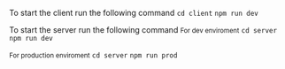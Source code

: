 To start the client run the following command
<code>cd client</code>
<code>npm run dev</code>

To start the server run the following command
<small>For dev enviroment</small>
<code>cd server</code>
<code>npm run dev</code>

<small>For production enviroment</small>
<code>cd server</code>
<code>npm run prod</code>